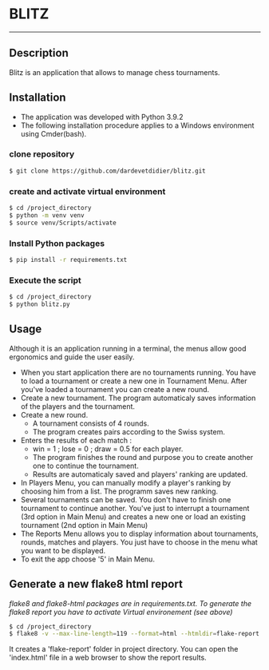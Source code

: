 # BLITZ

----------------------------------------------

## Description
Blitz is an application that allows to manage chess tournaments.

## Installation

* The application was developed with Python 3.9.2
* The following installation procedure applies to a Windows environment using Cmder(bash).

### clone repository

```bash
$ git clone https://github.com/dardevetdidier/blitz.git 
```

### create and activate virtual environment

```bash
$ cd /project_directory
$ python -m venv venv
$ source venv/Scripts/activate
```

### Install Python packages

```bash
$ pip install -r requirements.txt
```

### Execute the script

```bash
$ cd /project_directory
$ python blitz.py
```

## Usage

Although it is an application running in a terminal, the menus allow good ergonomics and guide the user easily.

* When you start application there are no tournaments running. You have to load a tournament or create a new one in
  Tournament Menu. After you've loaded a tournament you can create a new round. 
* Create a new tournament. The program automaticaly saves information of the players and the tournament.
* Create a new round. 
  * A tournament consists of 4 rounds. 
  * The program creates pairs according to the Swiss system. 
* Enters the results of each match : 
  * win = 1 ; lose = 0 ; draw = 0.5 for each player.
  * The program finishes the round and purpose you to create another one to continue the tournament. 
  * Results are automaticaly saved and players' ranking are updated.
* In Players Menu, you can manually modify a player's ranking by choosing him from a list. The programm saves new
ranking.
* Several tournaments can be saved. You don't have to finish one tournament to continue another. You've just to 
  interrupt a tournament (3rd option in Main Menu) and creates a new one or load an existing tournament (2nd option
  in Main Menu)
* The Reports Menu allows you to display information about tournaments, rounds, matches and players.
  You just have to choose in the menu what you want to be displayed.
* To exit the app choose '5' in Main Menu.  
  
## Generate a new flake8 html report

*flake8 and flake8-html packages are in requirements.txt. To generate the flake8 report you have to activate Virtual
environement (see above)*

```bash
$ cd /project_directory
$ flake8 -v --max-line-length=119 --format=html --htmldir=flake-report blitz.py ./models ./controllers ./views
```

It creates a 'flake-report' folder in project directory. You can open the 'index.html' file in a web browser to show 
the report results. 
   
  